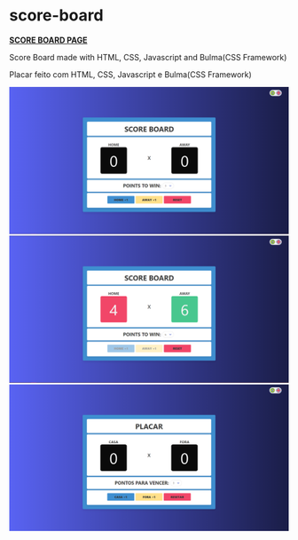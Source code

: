 # score-board
<a href="https://mayckonrebecci.github.io/score-board/"><strong>SCORE BOARD PAGE</strong></a>

Score Board made with HTML, CSS, Javascript and Bulma(CSS Framework)

Placar feito com HTML, CSS, Javascript e Bulma(CSS Framework)

<img src="img/screenshot1.png">
<img src="img/screenshot2.png">
<img src="img/screenshot3_pt-br.png">